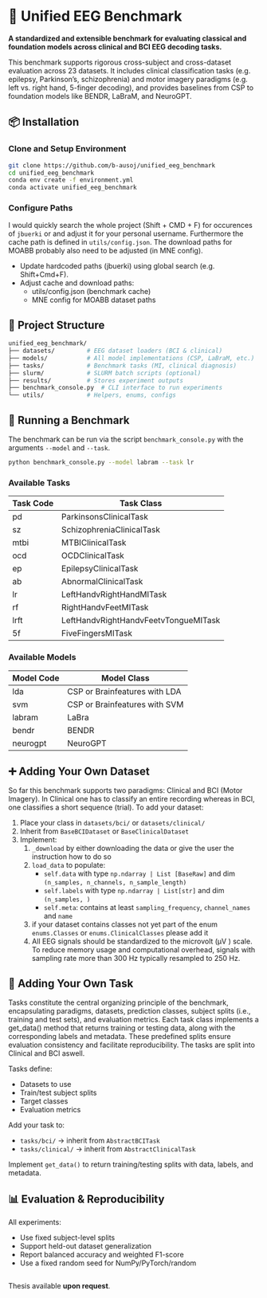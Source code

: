 # 🧠 Unified EEG Benchmark
**A standardized and extensible benchmark for evaluating classical and foundation models across clinical and BCI EEG decoding tasks.**

This benchmark supports rigorous cross-subject and cross-dataset evaluation across 23 datasets. It includes clinical classification tasks (e.g. epilepsy, Parkinson’s, schizophrenia) and motor imagery paradigms (e.g. left vs. right hand, 5-finger decoding), and provides baselines from CSP to foundation models like BENDR, LaBraM, and NeuroGPT.

## 📦 Installation

### Clone and Setup Environment

```bash
git clone https://github.com/b-ausoj/unified_eeg_benchmark
cd unified_eeg_benchmark
conda env create -f environment.yml
conda activate unified_eeg_benchmark
```

### Configure Paths
I would quickly search the whole project (Shift + CMD + F) for occurences of `jbuerki` or and adjust it for your personal username. Furthermore the cache path is defined in `utils/config.json`. The download paths for MOABB probably also need to be adjusted (in MNE config).
- Update hardcoded paths (jbuerki) using global search (e.g. Shift+Cmd+F).
- Adjust cache and download paths:
    - utils/config.json (benchmark cache)
    - MNE config for MOABB dataset paths

## 📁 Project Structure

```bash
unified_eeg_benchmark/
├── datasets/         # EEG dataset loaders (BCI & clinical)
├── models/           # All model implementations (CSP, LaBraM, etc.)
├── tasks/            # Benchmark tasks (MI, clinical diagnosis)
├── slurm/            # SLURM batch scripts (optional)
├── results/          # Stores experiment outputs
├── benchmark_console.py  # CLI interface to run experiments
└── utils/            # Helpers, enums, configs
```


## 🚀 Running a Benchmark
The benchmark can be run via the script `benchmark_console.py` with the arguments `--model` and `--task`. 

```bash
python benchmark_console.py --model labram --task lr
```

### Available Tasks
| Task Code | Task Class                     |
|-----------|--------------------------------|
| pd        | ParkinsonsClinicalTask         |
| sz        | SchizophreniaClinicalTask      |
| mtbi      | MTBIClinicalTask               |
| ocd       | OCDClinicalTask                |
| ep        | EpilepsyClinicalTask           |
| ab        | AbnormalClinicalTask           |
| lr        | LeftHandvRightHandMITask       |
| rf        | RightHandvFeetMITask           |
| lrft      | LeftHandvRightHandvFeetvTongueMITask |
| 5f        | FiveFingersMITask              |

### Available Models
| Model Code | Model Class                   |
|------------|-------------------------------|
| lda        | CSP or Brainfeatures with LDA |
| svm        | CSP or Brainfeatures with SVM |
| labram     | LaBra                         |
| bendr      | BENDR                         |
| neurogpt   | NeuroGPT                      |


## ➕ Adding Your Own Dataset
So far this benchmark supports two paradigms: Clinical and BCI (Motor Imagery). In Clinical one has to classify an entire recording whereas in BCI, one classifies a short sequence (trial). To add your dataset:
1. Place your class in `datasets/bci/` or `datasets/clinical/`
2. Inherit from `BaseBCIDataset` or `BaseClinicalDataset`
3. Implement:
    1. `_download` by either downloading the data or give the user the instruction how to do so
    2. `load_data` to populate:
        - `self.data` with type `np.ndarray | List [BaseRaw]` and dim `(n_samples, n_channels, n_sample_length)`
        - `self.labels` with type `np.ndarray | List[str]` and dim `(n_samples, )`
        - `self.meta`: contains at least `sampling_frequency`, `channel_names` and `name`
    4. if your dataset contains classes not yet part of the enum `enums.Classes` or `enums.ClinicalClasses` please add it
    5. All EEG signals should be standardized to the microvolt (µV ) scale. To reduce memory usage and computational overhead, signals with sampling rate more than 300 Hz typically resampled to 250 Hz.

## 🧪 Adding Your Own Task
Tasks constitute the central organizing principle of the benchmark, encapsulating paradigms, datasets, prediction classes, subject splits (i.e., training and test sets), and evaluation metrics. Each task class implements a get_data() method that returns training or testing data, along with the corresponding labels and metadata. These predefined splits ensure evaluation consistency and facilitate reproducibility. The tasks are split into Clinical and BCI aswell.

Tasks define:
- Datasets to use
- Train/test subject splits
- Target classes
- Evaluation metrics

Add your task to:
- `tasks/bci/` → inherit from `AbstractBCITask`
- `tasks/clinical/` → inherit from `AbstractClinicalTask`

Implement `get_data()` to return training/testing splits with data, labels, and metadata.

## 📊 Evaluation & Reproducibility
All experiments:
- Use fixed subject-level splits
- Support held-out dataset generalization
- Report balanced accuracy and weighted F1-score
- Use a fixed random seed for NumPy/PyTorch/random

##
Thesis available **upon request**.
